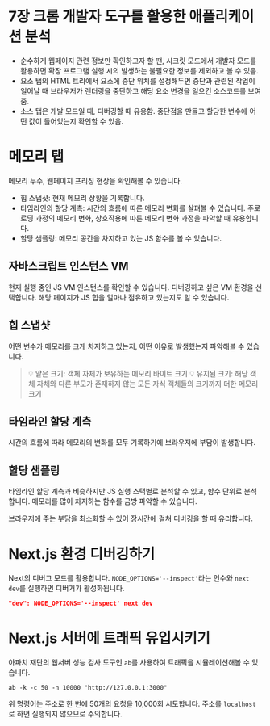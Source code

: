 # 7장 크롬 개발자 도구를 활용한 애플리케이션 분석

- 순수하게 웹페이지 관련 정보만 확인하고자 할 땐, 시크릿 모드에서 개발자 모드를 활용하면 확장 프로그램 실행 시의 발생하는 불필요한 정보를 제외하고 볼 수 있음.
- 요소 탭의 HTML 트리에서 요소에 중단 위치를 설정해두면 중단과 관련된 작업이 일어날 때 브라우저가 렌더링을 중단하고 해당 요소 변경을 일으킨 소스코드를 보여줌.
- 소스 탭은 개발 모드일 때, 디버깅할 때 유용함. 중단점을 만들고 할당한 변수에 어떤 값이 들어있는지 확인할 수 있음.

# 메모리 탭

메모리 누수, 웹페이지 프리징 현상을 확인해볼 수 있습니다.

- 힙 스냅샷: 현재 메모리 상황을 기록합니다.
- 타임라인의 할당 계측: 시간의 흐름에 따른 메모리 변화를 살펴볼 수 있습니다. 주로 로딩 과정의 메모리 변화, 상호작용에 따른 메모리 변화 과정을 파악할 때 유용합니다.
- 할당 샘플링: 메모리 공간을 차지하고 있는 JS 함수를 볼 수 있습니다.

## 자바스크립트 인스턴스 VM

현재 실행 중인 JS VM 인스턴스를 확인할 수 있습니다. 디버깅하고 싶은 VM 환경을 선택합니다. 해당 페이지가 JS 힙을 얼마나 점유하고 있는지도 알 수 있습니다.

## 힙 스냅샷

어떤 변수가 메모리를 크게 차지하고 있는지, 어떤 이유로 발생했는지 파악해볼 수 있습니다.

> 💡 얕은 크기: 객체 자체가 보유하는 메모리 바이트 크기
> 💡 유지된 크기: 해당 객체 자체와 다른 부모가 존재하지 않는 모든 자식 객체들의 크기까지 더한 메모리 크기

## 타임라인 할당 계측

시간의 흐름에 따라 메모리의 변화를 모두 기록하기에 브라우저에 부담이 발생합니다.

## 할당 샘플링

타임라인 할당 계측과 비슷하지만 JS 실행 스택별로 분석할 수 있고, 함수 단위로 분석합니다. 메모리를 많이 차지하는 함수를 금방 파악할 수 있습니다.

브라우저에 주는 부담을 최소화할 수 있어 장시간에 걸쳐 디버깅을 할 때 유리합니다.

# Next.js 환경 디버깅하기

Next의 디버그 모드를 활용합니다. `NODE_OPTIONS='--inspect'`라는 인수와 `next dev`를 실행하면 디버거가 활성화됩니다.

```json
"dev": NODE_OPTIONS='--inspect' next dev
```

# Next.js 서버에 트래픽 유입시키기

아파치 재단의 웹서버 성능 검사 도구인 `ab`를 사용하여 트래픽을 시뮬레이션해볼 수 있습니다.

```shell
ab -k -c 50 -n 10000 "http://127.0.0.1:3000"
```

위 명령어는 주소로 한 번에 50개의 요청을 10,000회 시도합니다. 주소를 `localhost`로 하면 실행되지 않으므로 주의합니다.
